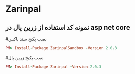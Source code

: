 # Zarinpal
نمونه کد استفاده از زرین پال در asp net core
----------------------------
#نصب پکیج سند باکس
```ruby
PM> Install-Package ZarinpalSandbox -Version 2.0.3
```
#نصب پکیج زرین پال
```ruby
PM> Install-Package Zarinpal -Version 2.0.3
```
